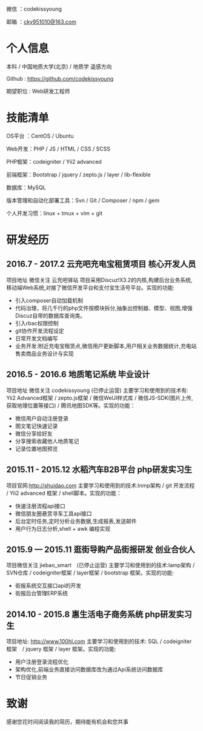 微信 ：codekissyoung

邮箱 ：cky951010@163.com

# 个人信息

本科 / 中国地质大学(北京) / 地质学 遥感方向

Github : https://github.com/codekissyoung

期望职位 : Web研发工程师

# 技能清单
OS平台 ：CentOS / Ubuntu

Web开发：PHP / JS / HTML / CSS / SCSS

PHP框架：codeigniter / Yii2 advanced

前端框架：Bootstrap / jquery / zepto.js / layer / lib-flexible

数据库：MySQL

版本管理和自动化部署工具：Svn / Git / Composer / npm / gem

个人开发习惯：linux + tmux + vim + git

# 研发经历
## 2016.7 - 2017.2 云充吧充电宝租赁项目 核心开发人员
项目地址 微信关注 云充吧驿站
项目采用Discuz!X3.2的内核,构建后台业务系统,移动端Web系统,对接了微信开发平台和支付宝生活号平台。实现的功能:
- 引入composer自动加载机制
- 代码治理，将几千行的php文件按模块拆分,抽象出控制器、模型、视图,增强Discuz自带的数据库查询类。
- 引入rbac权限控制
- git协作开发流程设定
- 日常开发文档编写
- 业务开发:附近充电宝租赁点,微信用户更新脚本,用户相关业务数据统计,充电站售卖商品业务设计与实现

## 2016.5 - 2016.6 地质笔记系统 毕业设计
项目地址 微信关注 codekissyoung (已停止运营)
主要学习和使用到的技术有: Yii2 Advanced框架 / zepto.js框架 / 微信WeUI样式库 / 微信JS-SDK(图片上传,获取地理位置等接口) / 腾讯地图SDK等。实现的功能：
- 微信用户自动注册登录
- 图文笔记快速记录
- 微信分享给好友
- 分享搜索收藏他人地质笔记
- 记录位置地图预览

## 2015.11 - 2015.12 水稻汽车B2B平台 php研发实习生
项目官网:http://shuidao.com
主要学习和使用到的技术:lnmp架构 / git 开发流程 / Yii2 advanced 框架 / shell脚本。实现的功能：
- 快速注册流程api接口
- 微信朋友圈悬赏寻车工具api接口
- 后台定时任务,定时分析业务数据,生成报表,发送邮件
- 用户行为日志分析,shell + awk 编程实现

## 2015.9 — 2015.11 逛街导购产品街报研发 创业合伙人
项目微信关注 jiebao_smart　(已停止运营)
主要学习和使用到的技术:lamp架构 / SVN仓库 / codeigniter框架 / layer框架 / bootstrap 框架。实现的功能:
- 街报系统交互接口api的开发
- 街报后台管理ERP系统

## 2014.10 - 2015.8 惠生活电子商务系统 php研发实习生
项目地址: http://www.100hl.com
主要学习和使用到的技术: SQL / codeigniter 框架　/ jquery 框架 / layer 框架。实现的功能:
- 用户注册登录流程优化
- 架构优化,前端业务直接访问数据库改为通过Api系统访问数据库
- 节日促销业务

# 致谢
感谢您花时间阅读我的简历，期待能有机会和您共事

